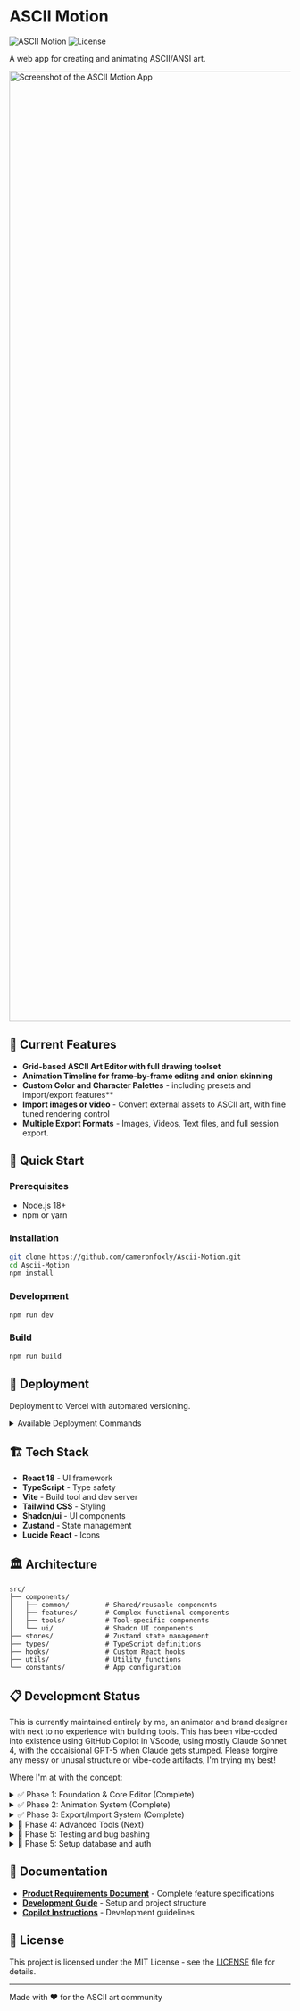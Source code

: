 # ASCII Motion

![ASCII Motion](https://img.shields.io/badge/status-in%20development-yellow)
![License](https://img.shields.io/badge/license-MIT-blue)

A web app for creating and animating ASCII/ANSI art. 

<img width="2594" height="1702" alt="Screenshot of the ASCII Motion App" src="https://github.com/user-attachments/assets/c3b54321-ffe1-42e1-a412-f425995274c5" /></br>

## 🎨 Current Features

- **Grid-based ASCII Art Editor with full drawing toolset** 
- **Animation Timeline for frame-by-frame editng and onion skinning** 
- **Custom Color and Character Palettes** - including presets and import/export features**
- **Import images or video** - Convert external assets to ASCII art, with fine tuned rendering control
- **Multiple Export Formats** - Images, Videos, Text files, and full session export. 

## 🚀 Quick Start

### Prerequisites
- Node.js 18+
- npm or yarn

### Installation
```bash
git clone https://github.com/cameronfoxly/Ascii-Motion.git
cd Ascii-Motion
npm install
```

### Development
```bash
npm run dev
```

### Build
```bash
npm run build
```

## 🚀 Deployment

Deployment to Vercel with automated versioning.

<details>
  <summary>Available Deployment Commands</summary>

| Command | Version Increment | Use Case |
|---------|------------------|----------|
| `npm run deploy` | **Patch** (0.1.23 → 0.1.24) | Bug fixes, small updates, content changes |
| `npm run deploy:major` | **Minor** (0.1.23 → 0.2.0) | New features, significant improvements |
| `npm run deploy:preview` | **None** | Testing deployments, preview branches |

### Manual Version Commands

For version management without deployment:

```bash
# Increment patch version (0.1.23 → 0.1.24)
npm run version:patch

# Increment minor version (0.1.23 → 0.2.0) 
npm run version:minor

# Increment major version (0.2.15 → 1.0.0)
npm run version:major
```
</details>


## 🏗️ Tech Stack

- **React 18** - UI framework
- **TypeScript** - Type safety
- **Vite** - Build tool and dev server
- **Tailwind CSS** - Styling
- **Shadcn/ui** - UI components
- **Zustand** - State management
- **Lucide React** - Icons


## 🏛️ Architecture

```
src/
├── components/
│   ├── common/         # Shared/reusable components
│   ├── features/       # Complex functional components  
│   ├── tools/          # Tool-specific components
│   └── ui/             # Shadcn UI components
├── stores/             # Zustand state management
├── types/              # TypeScript definitions
├── hooks/              # Custom React hooks
├── utils/              # Utility functions
└── constants/          # App configuration
```

## 📋 Development Status

This is currently maintained entirely by me, an animator and brand designer with next to no experience with building tools. This has been vibe-coded into existence using GitHub Copilot in VScode, using mostly Claude Sonnet 4, with the occaisional GPT-5 when Claude gets stumped. Please forgive any messy or unusal structure or vibe-code artifacts, I'm trying my best!

Where I'm at with the concept:
<details>
<summary> ✅ Phase 1: Foundation & Core Editor (Complete) </summary>
   
- [x] Project scaffolding and configuration
- [x] State management architecture (Zustand stores: canvas, animation, tools)
- [x] Type definitions and constants
- [x] UI components and styling (Tailwind CSS + shadcn/ui)
- [x] Canvas grid component with full rendering
- [x] Complete drawing tool suite (pencil, eraser, paint bucket, rectangle, ellipse, selection, eyedropper)
- [x] Zoom and navigation system (20%-400% zoom, pan controls, +/- hotkeys)
- [x] Character palette interface
- [x] Color picker
- [x] Selection and advanced editing (copy/paste with visual preview)
- [x] Undo/redo functionality
- [x] Keyboard shortcuts (Cmd/Ctrl+C, V, Z, Shift+Z, Alt for temporary eyedropper, +/- for zoom)
- [x] **High-DPI canvas rendering** - Crisp text quality on all displays
- [x] **Performance optimizations** - 60fps rendering with batched updates
- [x] **Gap-free drawing tools** - Smooth line interpolation for professional drawing
- [x] **Performance monitoring** - Real-time metrics overlay (Ctrl+Shift+P)
- [x] Theme system (dark/light mode)
      
</details>

<details>
   
<summary> ✅ Phase 2: Animation System (Complete) </summary>

- [x] Timeline component with frame management
- [x] Playback controls with variable speed
- [x] Frame thumbnails with visual indicators
- [x] Onion skinning with performance caching
- [x] Animation state management and synchronization
- [x] Keyboard shortcuts (Shift+O for onion skinning, Ctrl+N for new frame, Ctrl+D for duplicate frame, Ctrl+Delete/Backspace for delete frame)
</details>

<details>
<summary> ✅ Phase 3: Export/Import System (Complete) </summary>
- [x] High-DPI PNG image export with device pixel ratio scaling
- [x] Complete session export/import (.asciimtn files)
- [x] Typography settings preservation (font size, spacing)
- [x] Professional export UI with format-specific dialogs
- [x] Robust error handling and validation
- [x] Import video/image files and convert to ascii
</details>


<details>
<summary> 📅 Phase 4: Advanced Tools (Next) </summary>
- [ ] Custom brush system with pattern creation
- [x] Advanced color palettes beyond ANSI
- [x] Re-color brush (change colors without affecting characters)
- [ ] Gradient fill tool with linear interopolation and dithering
- [ ] Figlet text system
- [ ] Draw boxes and tables with ascii characters
</details>

<details>
<summary> 🧪 Phase 5: Testing and bug bashing </summary>
   
- [ ] FIX ALL THE BUGS!!!
- [ ] Sweeten tool set with quality of life improvements
- [ ] Address accessibilty issues
</details>

<details>
<summary> 💸 Phase 5: Setup database and auth </summary>
   
- [ ] Set up database for user account creation and project saving
- [ ] Version history for projects
- [ ] Profit?
 </details>

## 📖 Documentation

- **[Product Requirements Document](./PRD.md)** - Complete feature specifications
- **[Development Guide](./DEVELOPMENT.md)** - Setup and project structure
- **[Copilot Instructions](./COPILOT_INSTRUCTIONS.md)** - Development guidelines

## 📜 License

This project is licensed under the MIT License - see the [LICENSE](LICENSE) file for details.

---

Made with ❤️ for the ASCII art community
